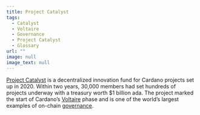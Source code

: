 ```yaml
---
title: Project Catalyst
tags:
  - Catalyst
  - Voltaire
  - Governance
  - Project Catalyst
  - Glossary
url: ""
image: null
image_text: null
---
```


[Project Catalyst](https://cardano.ideascale.com/a/index) is a decentralized innovation fund for Cardano projects set up in 2020. Within two years, 30,000 members had set hundreds of projects underway with a treasury worth $1 billion ada. The project marked the start of Cardano’s [Voltaire](https://www.essentialcardano.io/glossary/voltaire) phase and is one of the world’s largest examples of on-chain [governance](https://www.essentialcardano.io/glossary/governance).
